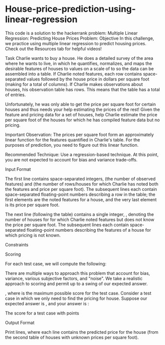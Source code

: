 # House-price-prediction-using-linear-regression
This code is a solution to the hackerrank problem: Multiple Linear Regression: Predicting House Prices
Problem:
Objective
In this challenge, we practice using multiple linear regression to predict housing prices. Check out the Resources tab for helpful videos!

Task
Charlie wants to buy a house. He does a detailed survey of the area where he wants to live, in which he quantifies, normalizes, and maps the desirable features of houses to values on a scale of  to  so the data can be assembled into a table. If Charlie noted  features, each row contains  space-separated values followed by the house price in dollars per square foot (making for a total of  columns). If Charlie makes observations about  houses, his observation table has  rows. This means that the table has a total of  entries.

Unfortunately, he was only able to get the price per square foot for certain houses and thus needs your help estimating the prices of the rest! Given the feature and pricing data for a set of houses, help Charlie estimate the price per square foot of the houses for which he has compiled feature data but no pricing.

Important Observation: The prices per square foot form an approximately linear function for the features quantified in Charlie's table. For the purposes of prediction, you need to figure out this linear function.

Recommended Technique: Use a regression-based technique. At this point, you are not expected to account for bias and variance trade-offs.

Input Format

The first line contains  space-separated integers,  (the number of observed features) and  (the number of rows/houses for which Charlie has noted both the features and price per square foot).
The  subsequent lines each contain  space-separated floating-point numbers describing a row in the table; the first  elements are the noted features for a house, and the very last element is its price per square foot.

The next line (following the table) contains a single integer, , denoting the number of houses for for which Charlie noted features but does not know the price per square foot.
The  subsequent lines each contain  space-separated floating-point numbers describing the features of a house for which pricing is not known.

Constraints

Scoring

For each test case, we will compute the following:

There are multiple ways to approach this problem that account for bias, variance, various subjective factors, and "noise". We take a realistic approach to scoring and permit up to a  swing of our expected answer.

, where  is the maximum possible score for the test case.
Consider a test case in which we only need to find the pricing for  house. Suppose our expected answer is , and your answer is :



The score for a test case with  points 

Output Format

Print  lines, where each line  contains the predicted price for the  house (from the second table of houses with unknown prices per square foot).
